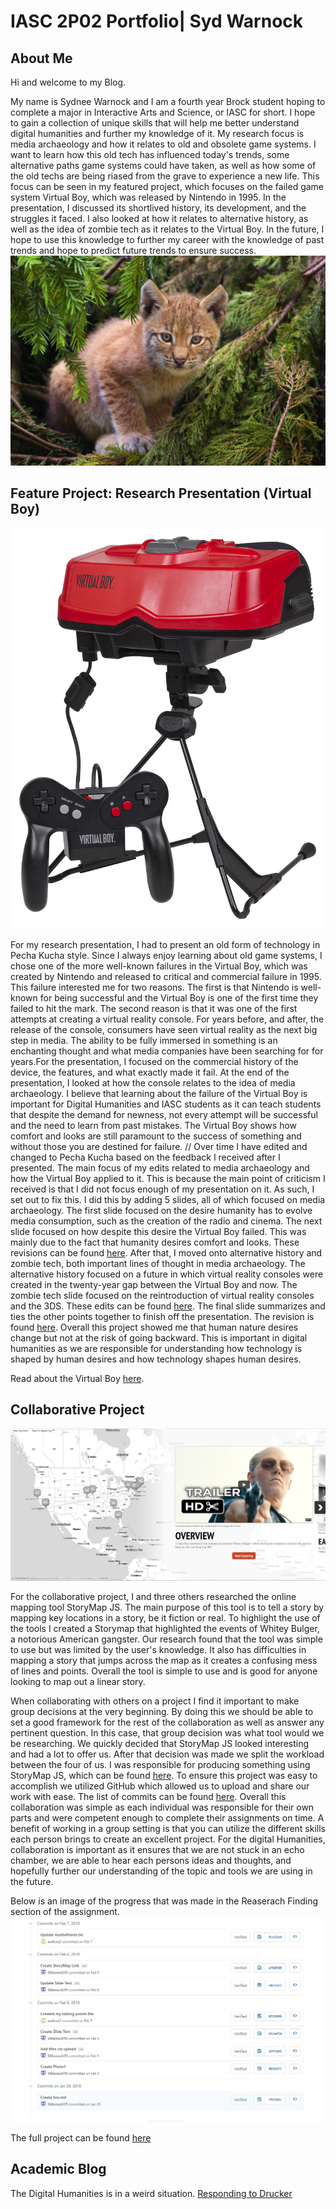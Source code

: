 # IASC 2P02 Portfolio| Syd Warnock

## About Me



Hi and welcome to my Blog.

My name is Sydnee Warnock and I am a fourth year Brock student hoping to complete a major in Interactive Arts and Science, or IASC for short. I hope to gain a collection of unique skills that will help me better understand digital humanities and further my knowledge of it. My research focus is media archaeology and how it relates to old and obsolete game systems. I want to learn how this old tech has influenced today's trends, some alternative paths game systems could have taken, as well as how some of the old techs are being riased from the grave to experience a new life. This focus can be seen in my featured project, which focuses on the failed game system Virtual Boy, which was released by Nintendo in 1995. In the presentation, I discussed its shortlived history, its development, and the struggles it faced. I also looked at how it relates to alternative history, as well as the idea of zombie tech as it relates to the Virtual Boy. In the future, I hope to use this knowledge to further my career with the knowledge of past trends and hope to predict future trends to ensure success.
![](images/Lynx_kitten.jpg)

## Feature Project: Research Presentation (Virtual Boy)

![](images/VirtualBoy.jpg)

For my research presentation, I had to present an old form of technology in Pecha Kucha style. Since I always enjoy learning about old game systems, I chose one of the more well-known failures in the Virtual Boy, which was created by Nintendo and released to critical and commercial failure in 1995. This failure interested me for two reasons. The first is that Nintendo is well-known for being successful and the Virtual Boy is one of the first time they failed to hit the mark. The second reason is that it was one of the first attempts at creating a virtual reality console. For years before, and after, the release of the console, consumers have seen virtual reality as the next big step in media. The ability to be fully immersed in something is an enchanting thought and what media companies have been searching for for years.For the presentation, I focused on the commercial history of the device, the features, and what exactly made it fail. At the end of the presentation, I looked at how the console relates to the idea of media archaeology. I believe that learning about the failure of the Virtual Boy is important for Digital Humanities and IASC students as it can teach students that despite the demand for newness, not every attempt will be successful and the need to learn from past mistakes. The Virtual Boy shows how comfort and looks are still paramount to the success of something and without those you are destined for failure.
//
Over time I have edited and changed to Pecha Kucha based on the feedback I received after I presented. The main focus of my edits related to media archaeology and how the Virtual Boy applied to it. This is because the main point of criticism I received is that I did not focus enough of my presentation on it. As such, I set out to fix this. I did this by adding 5 slides, all of which focused on media archaeology. The first slide focused on the desire humanity has to evolve media consumption, such as the creation of the radio and cinema. The next slide focused on how despite this desire the Virtual Boy failed. This was mainly due to the fact that humanity desires comfort and looks. These revisions can be found [here](https://github.com/SWarnock115/2P02-Portfolio/commit/b694d549a2f31fe7f5f1dedf0738341953f41b7d#diff-3a8e4bc69bffee8ef656d307f0fe0594). After that, I moved onto alternative history and zombie tech, both important lines of thought in media archaeology. The alternative history focused on a future in which virtual reality consoles were created in the twenty-year gap between the Virtual Boy and now. The zombie tech slide focused on the reintroduction of virtual reality consoles and the 3DS. These edits can be found [here](https://github.com/SWarnock115/2P02-Portfolio/commit/0fc5c97186e4bf73c16d937c105621fbbb476364#diff-3a8e4bc69bffee8ef656d307f0fe0594). The final slide summarizes and ties  the other points together to finish off the presentation. The revision is found [here](https://github.com/SWarnock115/2P02-Portfolio/commit/2d22641fd97717d3ce4bb3784c9e0f21fee6d5c2#diff-3a8e4bc69bffee8ef656d307f0fe0594). Overall this project showed me that human nature desires change but not at the risk of going backward. This is important in digital humanities as we are responsible for understanding how technology is shaped by human desires and how technology shapes human desires.

Read about the Virtual Boy [here](https://swarnock115.github.io/2P02-Portfolio/reveal.js-master/index.html).

## Collaborative Project
![](images/StoryMap.jpg)

For the collaborative project, I and three others researched the online mapping tool StoryMap JS. The main purpose of this tool is to tell a story by mapping key locations in a story, be it fiction or real. To highlight the use of the tools I created a Storymap that highlighted the events of Whitey Bulger, a notorious American gangster. Our research found that the tool was simple to use but was limited by the user's knowledge. It also has difficulties in mapping a story that jumps across the map as it creates a confusing mess of lines and points. Overall the tool is simple to use and is good for anyone looking to map out a linear story.

When collaborating with others on a project I find it important to make group decisions at the very beginning. By doing this we should be able to set a good framework for the rest of the collaboration as well as answer any pertinent question. In this case, that group decision was what tool would we be researching. We quickly decided that StoryMap JS looked interesting and had a lot to offer us. After that decision was made we split the workload between the four of us. I was responsible for producing something using StoryMap JS, which can be found [here](https://storymap.knightlab.com/edit/?id=whitey-bulger). To ensure this project was easy to accomplish we utilized GitHub which allowed us to upload and share our work with ease. The list of commits can be found [here](https://github.com/IascAtBrock/IASC-2P02-TeamPresentations/commits/Team6). Overall this collaboration was simple as each individual was responsible for their own parts and were competent enough to complete their assignments on time. A benefit of working in a group setting is that you can utilize the different skills each person brings to create an excellent project. For the digital Humanities, collaboration is important as it ensures that we are not stuck in an echo chamber, we are able to hear each persons ideas and thoughts, and hopefully further our understanding of the topic and tools we are using in the future.

Below is an image of the progress that was made in the Reaserach Finding section of the assignment.
![](images/commits.jpg)

The full project can be found [here](https://docs.google.com/presentation/d/1TpvivMS9DSkUCglqKD3MxSgffAC6iVZGAQptY_OEvdc/edit#slide=id.p5) 

## Academic Blog
The Digital Humanities is in a weird situation. [Responding to Drucker](blog.md)


